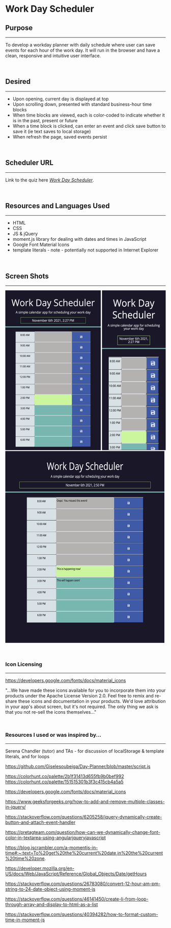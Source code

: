 # Work Day Scheduler

## Purpose
***
To develop a workday planner with daily schedule where user can save events for each hour of the work day. It will run in the browser and have a clean, responsive and intuitive user interface. 

&nbsp;


## Desired
***
- Upon opening, current day is displayed at top
- Upon scrolling down, presented with standard business-hour time blocks
- When time blocks are viewed, each is color-coded to indicate whether it is in the past, present or future
-  When a time block is clicked, can enter an event and click save button to save it (ie text saves to local storage)
- When refresh the page, saved events persist

&nbsp;

## Scheduler URL
***
Link to the quiz here *[Work Day Scheduler](https://melliedee.github.io/scheduler/)*.

&nbsp;

## Resources and Languages Used
***
- HTML
- CSS
- JS & jQuery
- moment.js library for dealing with dates and times in JavaScript
- Google Font Material Icons
- template literals - note - potentially not supported in Internet Explorer

&nbsp;

## Screen Shots
***
<img src="./assets/images/schedulePic1.png" width="300" height="500" alt="Main scheduler page">

<img src="./assets/images/schedulePic2Fold.png" width="200" height="500" alt="Scheduler simulated on Galaxy Fold">

<img src="./assets/images/schedulePic3Colors.png" width="500" height="600" alt="scheduler explaining color blocks simulated on larger screen">

&nbsp;


### Icon Licensing
***
https://developers.google.com/fonts/docs/material_icons

"...We have made these icons available for you to incorporate them into your products under the Apache License Version 2.0. Feel free to remix and re-share these icons and documentation in your products. We'd love attribution in your app's about screen, but it's not required. The only thing we ask is that you not re-sell the icons themselves..."

&nbsp;


### Resources I used or was inspired by...
***

Serena Chandler (tutor) and TAs - for discussion of localStorage & template literals, and for loops

https://github.com/Giselesoubeiga/Day-Planner/blob/master/script.js

https://colorhunt.co/palette/2b1f31413d655fb9b0bef992
https://colorhunt.co/palette/151515301b3f3c415cb4a5a5

https://developers.google.com/fonts/docs/material_icons

https://www.geeksforgeeks.org/how-to-add-and-remove-multiple-classes-in-jquery/

https://stackoverflow.com/questions/6205258/jquery-dynamically-create-button-and-attach-event-handler

https://pretagteam.com/question/how-can-we-dynamically-change-font-color-in-textarea-using-angularjqueryjavascript

https://blog.jscrambler.com/a-momentjs-in-time#:~:text=To%20get%20the%20current%20date,in%20the%20current%20time%20zone.

https://developer.mozilla.org/en-US/docs/Web/JavaScript/Reference/Global_Objects/Date/getHours

https://stackoverflow.com/questions/26783080/convert-12-hour-am-pm-string-to-24-date-object-using-moment-js

https://stackoverflow.com/questions/46141450/create-li-from-loop-through-array-and-display-to-html-as-a-list

https://stackoverflow.com/questions/40394282/how-to-format-custom-time-in-moment-js